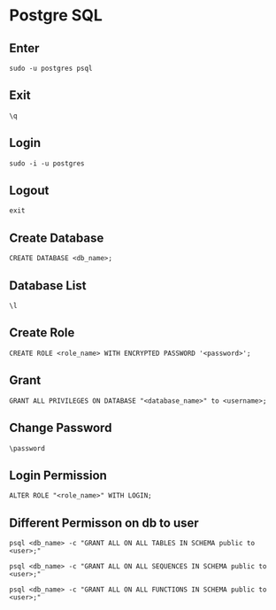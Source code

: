 # Postgre SQL
## Enter
```
sudo -u postgres psql
```
## Exit
```
\q
```
## Login
```
sudo -i -u postgres
```
## Logout
```
exit
```
## Create Database
```
CREATE DATABASE <db_name>;
```
## Database List
```
\l
```
## Create Role
```
CREATE ROLE <role_name> WITH ENCRYPTED PASSWORD '<password>';
```
## Grant
```
GRANT ALL PRIVILEGES ON DATABASE "<database_name>" to <username>;
```
## Change Password
```
\password
```
## Login Permission
```
ALTER ROLE "<role_name>" WITH LOGIN;
```
## Different Permisson on db to user
```
psql <db_name> -c "GRANT ALL ON ALL TABLES IN SCHEMA public to <user>;"
```
```
psql <db_name> -c "GRANT ALL ON ALL SEQUENCES IN SCHEMA public to <user>;"
```
```
psql <db_name> -c "GRANT ALL ON ALL FUNCTIONS IN SCHEMA public to <user>;"
```
